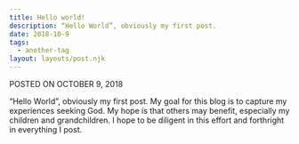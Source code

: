 ```yaml
---
title: Hello world!
description: “Hello World”, obviously my first post.
date: 2018-10-9
tags:
  - another-tag
layout: layouts/post.njk
---
```

POSTED ON OCTOBER 9, 2018

“Hello World”, obviously my first post.  My goal for this blog is to capture my experiences seeking God.
My hope is that others may benefit, especially my children and grandchildren.  I hope to be diligent in this effort and forthright in everything I post.

